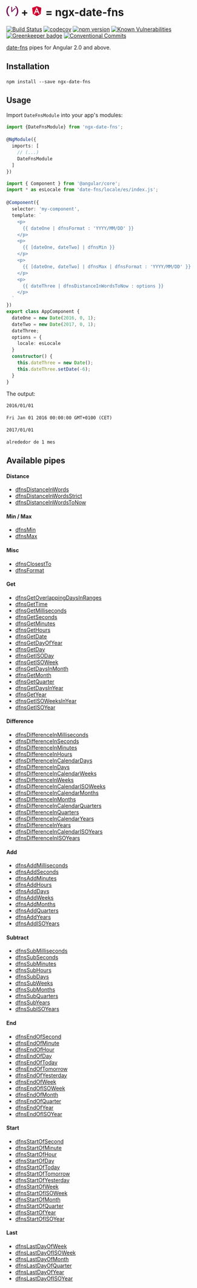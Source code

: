 # ![](./.github/date-fns.png) + ![](./.github/angular-red.png) = ngx-date-fns

[![Build Status](https://travis-ci.org/joanllenas/ngx-date-fns.png?branch=master)](https://travis-ci.org/joanllenas/ngx-date-fns)
[![codecov](https://codecov.io/gh/joanllenas/ngx-date-fns/branch/master/graph/badge.svg)](https://codecov.io/gh/joanllenas/ngx-date-fns)
[![npm version](https://badge.fury.io/js/ngx-date-fns.svg)](https://badge.fury.io/js/ngx-date-fns)
[![Known Vulnerabilities](https://snyk.io/test/github/joanllenas/ngx-date-fns/badge.svg)](https://snyk.io/test/github/joanllenas/ngx-date-fns)
[![Greenkeeper badge](https://badges.greenkeeper.io/joanllenas/ngx-date-fns.svg)](https://greenkeeper.io/)
[![Conventional Commits](https://img.shields.io/badge/Conventional%20Commits-1.0.0-yellow.svg)](https://conventionalcommits.org)

[date-fns](https://date-fns.org/) pipes for Angular 2.0 and above.



Installation
------------

`npm install --save ngx-date-fns`


Usage
-----

Import `DateFnsModule` into your app's modules:

``` typescript
import {DateFnsModule} from 'ngx-date-fns';

@NgModule({
  imports: [
    // (...)
    DateFnsModule
  ]
})
```

``` typescript
import { Component } from '@angular/core';
import * as esLocale from 'date-fns/locale/es/index.js';

@Component({
  selector: 'my-component',
  template: `
    <p>
      {{ dateOne | dfnsFormat : 'YYYY/MM/DD' }}
    </p>
    <p>
      {{ [dateOne, dateTwo] | dfnsMin }}
    </p>
    <p>
      {{ [dateOne, dateTwo] | dfnsMax | dfnsFormat : 'YYYY/MM/DD' }}
    </p>
    <p>
      {{ dateThree | dfnsDistanceInWordsToNow : options }}
    </p>
  `
})
export class AppComponent {
  dateOne = new Date(2016, 0, 1);
  dateTwo = new Date(2017, 0, 1);
  dateThree;
  options = {
    locale: esLocale
  }
  constructor() {
    this.dateThree = new Date();
    this.dateThree.setDate(-6);
  }
}
```


The output:


```
2016/01/01

Fri Jan 01 2016 00:00:00 GMT+0100 (CET)

2017/01/01

alrededor de 1 mes
```

Available pipes
---------------
#### Distance
* [dfnsDistanceInWords](https://date-fns.org/docs/distanceInWords)
* [dfnsDistanceInWordsStrict](https://date-fns.org/docs/distanceInWordsStrict)
* [dfnsDistanceInWordsToNow](https://date-fns.org/docs/distanceInWordsToNow)
#### Min / Max
* [dfnsMin](https://date-fns.org/docs/min)
* [dfnsMax](https://date-fns.org/docs/max)
#### Misc
* [dfnsClosestTo](https://date-fns.org/docs/closestTo)
* [dfnsFormat](https://date-fns.org/docs/format)
#### Get
* [dfnsGetOverlappingDaysInRanges](https://date-fns.org/docs/getOverlappingDaysInRanges)
* [dfnsGetTime](https://date-fns.org/docs/getTime)
* [dfnsGetMilliseconds](https://date-fns.org/docs/getMilliseconds)
* [dfnsGetSeconds](https://date-fns.org/docs/getSeconds)
* [dfnsGetMinutes](https://date-fns.org/docs/getMinutes)
* [dfnsGetHours](https://date-fns.org/docs/getHours)
* [dfnsGetDate](https://date-fns.org/docs/getDate)
* [dfnsGetDayOfYear](https://date-fns.org/docs/getDayOfYear)
* [dfnsGetDay](https://date-fns.org/docs/getDay)
* [dfnsGetISODay](https://date-fns.org/docs/getISODay)
* [dfnsGetISOWeek](https://date-fns.org/docs/getISOWeek)
* [dfnsGetDaysInMonth](https://date-fns.org/docs/getDaysInMonth)
* [dfnsGetMonth](https://date-fns.org/docs/getMonth)
* [dfnsGetQuarter](https://date-fns.org/docs/getQuarter)
* [dfnsGetDaysInYear](https://date-fns.org/docs/getDaysInYear)
* [dfnsGetYear](https://date-fns.org/docs/getYear)
* [dfnsGetISOWeeksInYear](https://date-fns.org/docs/getISOWeeksInYear)
* [dfnsGetISOYear](https://date-fns.org/docs/getISOYear)
#### Difference
* [dfnsDifferenceInMilliseconds](https://date-fns.org/docs/differenceInMilliseconds)
* [dfnsDifferenceInSeconds](https://date-fns.org/docs/differenceInSeconds)
* [dfnsDifferenceInMinutes](https://date-fns.org/docs/differenceInMinutes)
* [dfnsDifferenceInHours](https://date-fns.org/docs/differenceInHours)
* [dfnsDifferenceInCalendarDays](https://date-fns.org/docs/differenceInCalendarDays)
* [dfnsDifferenceInDays](https://date-fns.org/docs/differenceInDays)
* [dfnsDifferenceInCalendarWeeks](https://date-fns.org/docs/differenceInCalendarWeeks)
* [dfnsDifferenceInWeeks](https://date-fns.org/docs/differenceInWeeks)
* [dfnsDifferenceInCalendarISOWeeks](https://date-fns.org/docs/differenceInCalendarISOWeeks)
* [dfnsDifferenceInCalendarMonths](https://date-fns.org/docs/differenceInCalendarMonths)
* [dfnsDifferenceInMonths](https://date-fns.org/docs/differenceInMonths)
* [dfnsDifferenceInCalendarQuarters](https://date-fns.org/docs/differenceInCalendarQuarters)
* [dfnsDifferenceInQuarters](https://date-fns.org/docs/differenceInQuarters)
* [dfnsDifferenceInCalendarYears](https://date-fns.org/docs/differenceInCalendarYears)
* [dfnsDifferenceInYears](https://date-fns.org/docs/differenceInYears)
* [dfnsDifferenceInCalendarISOYears](https://date-fns.org/docs/differenceInCalendarISOYears)
* [dfnsDifferenceInISOYears](https://date-fns.org/docs/differenceInISOYears)
#### Add
* [dfnsAddMilliseconds](https://date-fns.org/docs/addMilliseconds)
* [dfnsAddSeconds](https://date-fns.org/docs/addSeconds)
* [dfnsAddMinutes](https://date-fns.org/docs/addMinutes)
* [dfnsAddHours](https://date-fns.org/docs/addHours)
* [dfnsAddDays](https://date-fns.org/docs/addDays)
* [dfnsAddWeeks](https://date-fns.org/docs/addWeeks)
* [dfnsAddMonths](https://date-fns.org/docs/addMonths)
* [dfnsAddQuarters](https://date-fns.org/docs/addQuarters)
* [dfnsAddYears](https://date-fns.org/docs/addYears)
* [dfnsAddISOYears](https://date-fns.org/docs/addISOYears)
#### Subtract
* [dfnsSubMilliseconds](https://date-fns.org/docs/subMilliseconds)
* [dfnsSubSeconds](https://date-fns.org/docs/subSeconds)
* [dfnsSubMinutes](https://date-fns.org/docs/subMinutes)
* [dfnsSubHours](https://date-fns.org/docs/subHours)
* [dfnsSubDays](https://date-fns.org/docs/subDays)
* [dfnsSubWeeks](https://date-fns.org/docs/subWeeks)
* [dfnsSubMonths](https://date-fns.org/docs/subMonths)
* [dfnsSubQuarters](https://date-fns.org/docs/subQuarters)
* [dfnsSubYears](https://date-fns.org/docs/subYears)
* [dfnsSubISOYears](https://date-fns.org/docs/subISOYears)
#### End
* [dfnsEndOfSecond](https://date-fns.org/docs/endOfSecond)
* [dfnsEndOfMinute](https://date-fns.org/docs/endOfMinute)
* [dfnsEndOfHour](https://date-fns.org/docs/endOfHour)
* [dfnsEndOfDay](https://date-fns.org/docs/endOfDay)
* [dfnsEndOfToday](https://date-fns.org/docs/endOfToday)
* [dfnsEndOfTomorrow](https://date-fns.org/docs/endOfTomorrow)
* [dfnsEndOfYesterday](https://date-fns.org/docs/endOfYesterday)
* [dfnsEndOfWeek](https://date-fns.org/docs/endOfWeek)
* [dfnsEndOfISOWeek](https://date-fns.org/docs/endOfISOWeek)
* [dfnsEndOfMonth](https://date-fns.org/docs/endOfMonth)
* [dfnsEndOfQuarter](https://date-fns.org/docs/endOfQuarter)
* [dfnsEndOfYear](https://date-fns.org/docs/endOfYear)
* [dfnsEndOfISOYear](https://date-fns.org/docs/endOfISOYear)
#### Start
* [dfnsStartOfSecond](https://date-fns.org/docs/startOfSecond)
* [dfnsStartOfMinute](https://date-fns.org/docs/startOfMinute)
* [dfnsStartOfHour](https://date-fns.org/docs/startOfHour)
* [dfnsStartOfDay](https://date-fns.org/docs/startOfDay)
* [dfnsStartOfToday](https://date-fns.org/docs/startOfToday)
* [dfnsStartOfTomorrow](https://date-fns.org/docs/startOfTomorrow)
* [dfnsStartOfYesterday](https://date-fns.org/docs/startOfYesterday)
* [dfnsStartOfWeek](https://date-fns.org/docs/startOfWeek)
* [dfnsStartOfISOWeek](https://date-fns.org/docs/startOfISOWeek)
* [dfnsStartOfMonth](https://date-fns.org/docs/startOfMonth)
* [dfnsStartOfQuarter](https://date-fns.org/docs/startOfQuarter)
* [dfnsStartOfYear](https://date-fns.org/docs/startOfYear)
* [dfnsStartOfISOYear](https://date-fns.org/docs/startOfISOYear)
#### Last
* [dfnsLastDayOfWeek](https://date-fns.org/docs/lastDayOfWeek)
* [dfnsLastDayOfISOWeek](https://date-fns.org/docs/lastDayOfISOWeek)
* [dfnsLastDayOfMonth](https://date-fns.org/docs/lastDayOfMonth)
* [dfnsLastDayOfQuarter](https://date-fns.org/docs/lastDayOfQuarter)
* [dfnsLastDayOfYear](https://date-fns.org/docs/lastDayOfYear)
* [dfnsLastDayOfISOYear](https://date-fns.org/docs/lastDayOfISOYear)

